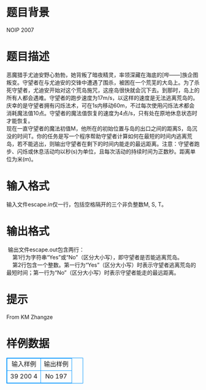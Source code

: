 # 

 
 # 题目背景 
NOIP&nbsp;2007 

 
 # 题目描述 
恶魔猎手尤迪安野心勃勃，她背叛了暗夜精灵，率领深藏在海底的[哔——]族企图叛变。守望者在与尤迪安的交锋中遭遇了围杀，被困在一个荒芜的大岛上。为了杀死守望者，尤迪安开始对这个荒岛施咒，这座岛很快就会沉下去。到那时，岛上的所有人都会遇难。守望者的跑步速度为17m/s，以这样的速度是无法逃离荒岛的。庆幸的是守望者拥有闪烁法术，可在1s内移动60m，不过每次使用闪烁法术都会消耗魔法值10点。守望者的魔法值恢复的速度为4点/s，只有处在原地休息状态时才能恢复。&nbsp;<BR>现在一直守望者的魔法初值M，他所在的初始位置与岛的出口之间的距离S，岛沉没的时间T。你的任务是写一个程序帮助守望者计算如何在最短的时间内逃离荒岛，若不能逃出，则输出守望者在剩下的时间内能走的最远距离。注意：守望者跑步、闪烁或休息活动均以秒(s)为单位，且每次活动的持续时间为正数秒。距离单位为米(m)。 

 
 # 输入格式 
输入文件escape.in仅一行，包括空格隔开的三个非负整数M,&nbsp;S,&nbsp;T。 

 
 # 输出格式 
&nbsp;输出文件escape.out包含两行：<BR>&nbsp;&nbsp;&nbsp;&nbsp;第1行为字符串“Yes”或“No”（区分大小写），即守望者是否能逃离荒岛。<BR>&nbsp;&nbsp;&nbsp;&nbsp;第2行包含一个整数。第一行为“Yes”（区分大小写）时表示守望者逃离荒岛的最短时间；第一行为“No”（区分大小写）时表示守望者能走的最远距离。<BR> 

 
 # 提示 
From&nbsp;KM&nbsp;Zhangze 
# 样例数据
<style>
        table,table tr th, table tr td { border:1px solid #0094ff; }
        table { width: 200px; min-height: 25px; line-height: 25px; text-align: center; border-collapse: collapse;}   
    </style>
<table>
	<tr>
		<td>输入样例</td>
		<td>输出样例</td>
	</tr>
<tr><td>39 200 4</td><td>No
197
</td></tr></table>
